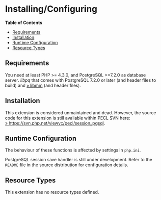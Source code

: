 Installing/Configuring
======================

**Table of Contents**

-   [Requirements](/session-pgsql/setup.html#Requirements)
-   [Installation](/session-pgsql/setup.html#Installation)
-   [Runtime
    Configuration](/session-pgsql/setup.html#Runtime%20Configuration)
-   [Resource Types](/session-pgsql/setup.html#Resource%20Types)

Requirements
------------

You need at least PHP \>= 4.3.0, and PostgreSQL \>=7.2.0 as database
server. *libpq* that comes with PostgreSQL 7.2.0 or later (and header
files to build) and
<a href="http://www.ossp.org/pkg/lib/mm/" class="link external">» libmm</a>
(and header files).

Installation
------------

This extension is considered unmaintained and dead. However, the source
code for this extension is still available within PECL SVN here:
<a href="https://svn.php.net/viewvc/pecl/session_pgsql" class="link external">» https://svn.php.net/viewvc/pecl/session_pgsql</a>.

Runtime Configuration
---------------------

The behaviour of these functions is affected by settings in `php.ini`.

PostgreSQL session save handler is still under development. Refer to the
`README` file in the source distribution for configuration details.

Resource Types
--------------

This extension has no resource types defined.
